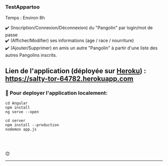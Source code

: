 ### TestAppartoo

Temps :
Environ 8h


✔️ (Inscription/Connexion/Déconnexion) du "Pangolin" par login/mot de passe <br/>
✔️ (Afficher/Modifier) ses informations (age / race / nourriture) <br/>
✔️ (Ajouter/Supprimer) en amis un autre "Pangolin" à partir d'une liste des autres Pangolins inscrits.


## Lien de l'application (déployée sur [Heroku][website]) : https://salty-tor-64782.herokuapp.com

### 📕 Pour deployer l'application localement:


``` 
cd Angular
npm install
ng serve --open
```

``` 
cd server
npm install --production
nodemon app.js
```


<br />
<br />

😊

---

[website]: https://heroku.com
